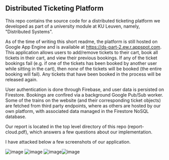 ## Distributed Ticketing Platform
This repo contains the source code for a distributed ticketing platform   we developed as part of a university module at KU Leuven, namely, "Distributed Systems".

As of the time of writing this short readme, the platform is still hosted on Google App Engine and is available at https://ds-part-2.ew.r.appspot.com. This application allows users to add/remove tickets to their cart, book all tickets in their cart, and view their previous bookings. If any of the ticket bookings fail (e.g. if one of the tickets has been booked by another user while sitting in the cart), then *none* of the tickets will be booked (the entire booking will fail). Any tickets that have been booked in the process will be released again.

User authentication is done through Firebase, and user data is persisted on Firestore. Bookings are confired via a background Google Pub/Sub worker. Some of the trains on the website (and their corresponding ticket objects) are fetched from third party endpoints, where as others are hosted by our own platform, with associated data managed in the Firestore NoSQL database.

Our report is located in the top level directory of this repo (report-cloud.pdf), which answers a few questions about our implementation. 

I have attacked below a few screenshots of our application.

![image](https://github.com/confinlay/TrainBookingApp/assets/106957733/d9bd3200-2f77-400c-9e69-49e113ec0a7c)
![image](https://github.com/confinlay/TrainBookingApp/assets/106957733/c1c66d88-3756-4ab1-ad80-e59d8ef25445)
![image](https://github.com/confinlay/TrainBookingApp/assets/106957733/ba3d6c40-6518-4c36-a18e-c93f0287c7b1)![image](https://github.com/confinlay/TrainBookingApp/assets/106957733/fe7a787b-2981-4191-b64b-2879c356d016)
